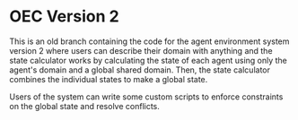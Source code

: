 # OEC Version 2

This is an old branch containing the code for the agent environment system version 2 where users can describe their domain with anything and the state calculator works by calculating the state of each agent using only the agent's domain and a global shared domain. Then, the state calculator combines the individual states to make a global state. 

Users of the system can write some custom scripts to enforce constraints on the global state and resolve conflicts. 
